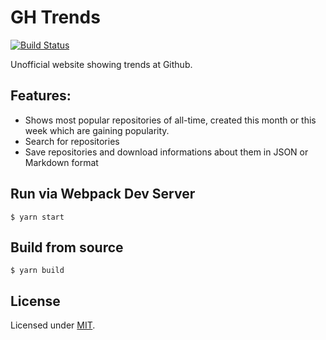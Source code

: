 # GH Trends

[![Build Status](https://travis-ci.org/jayjamesjay/gh-trends.svg?branch=master)](https://travis-ci.org/jayjamesjay/gh-trends)

Unofficial website showing trends at Github.

## Features:

- Shows most popular repositories of all-time, created this month or this week which are gaining popularity.
- Search for repositories
- Save repositories and download informations about them in JSON or Markdown format

## Run via Webpack Dev Server

```
$ yarn start
```

## Build from source

```
$ yarn build
```

## License

Licensed under [MIT](https://github.com/jayjamesjay/gh-trends/blob/master/LICENSE).